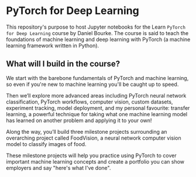# PyTorch for Deep Learning

This repository's purpose to host Jupyter notebooks for the Learn `PyTorch for Deep Learning` course by Daniel Bourke. The course is said to teach the foundations of machine learning and deep learning with PyTorch (a machine learning framework written in Python).

## What will I build in the course?

We start with the barebone fundamentals of PyTorch and machine learning, so even if you're new to machine learning you'll be caught up to speed.

Then we’ll explore more advanced areas including PyTorch neural network classification, PyTorch workflows, computer vision, custom datasets, experiment tracking, model deployment, and my personal favourite: transfer learning, a powerful technique for taking what one machine learning model has learned on another problem and applying it to your own!

Along the way, you’ll build three milestone projects surrounding an overarching project called FoodVision, a neural network computer vision model to classify images of food.

These milestone projects will help you practice using PyTorch to cover important machine learning concepts and create a portfolio you can show employers and say "here's what I've done".
